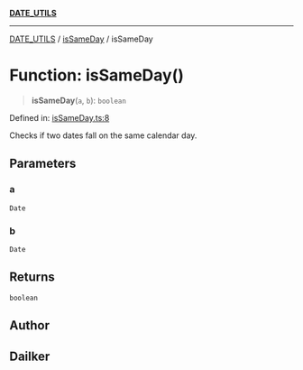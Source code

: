 [**DATE_UTILS**](../../README.md)

***

[DATE_UTILS](../../README.md) / [isSameDay](../README.md) / isSameDay

# Function: isSameDay()

> **isSameDay**(`a`, `b`): `boolean`

Defined in: [isSameDay.ts:8](https://github.com/dailker/everyutil/blob/fd8deae3f27d2b0976fe42f2cb71703c8c83364b/src/date/isSameDay.ts#L8)

Checks if two dates fall on the same calendar day.

## Parameters

### a

`Date`

### b

`Date`

## Returns

`boolean`

## Author

## Dailker
